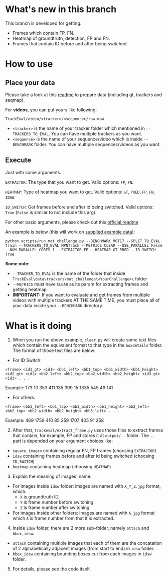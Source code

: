 # What's new in this branch  

This branch is developed for getting:  
- Frames which contain FP, FN.  
- Heatmap of groundtruth, detection, FP and FN.  
- Frames that contain ID before and after being switched.  
  
# How to use  
  
## Place your data  
  
Please take a look at this [readme](https://github.com/thanhtvt/TrackEval/blob/master/docs/MOTChallenge-Official/Readme.md#evaluating-on-your-own-data) to prepare data (including gt, trackers and seqmap).  

For **videos**, you can put yours like following: 
```
TrackEval/video/<tracker>/<sequence>/raw.mp4
```
- `<tracker>` is the name of your tracker folder which mentioned in `--TRACKERS_TO_EVAL`. You can have multiple trackers as you want.
- `<sequence>` is the name of your sequence/video which is inside `--BENCHMARK` folder. You can have multiple sequences/videos as you want.
  
## Execute  

Just with some arguments.  
  
```EXTRACTOR```: The type that you want to get. Valid options: `FP`, `FN`.  
  
```HEATMAP```: Type of heatmap you want to get. Valid options: `GT`, `PRED`, `FP`, `FN`, `IDSW`.
  
```ID_SWITCH```: Get frames before and after id being switched. Valid options: `True` (`False` is similar to not include this arg).  
  
For other basic arguments, please check out this [official readme](https://github.com/thanhtvt/TrackEval/blob/master/docs/MOTChallenge-Official/Readme.md#evaluation)
  
An example is below (this will work on [supplied example data](https://omnomnom.vision.rwth-aachen.de/data/TrackEval/data.zip)):  
```   
python scripts/run_mot_challenge.py --BENCHMARK MOT17 --SPLIT_TO_EVAL train --TRACKERS_TO_EVAL MPNTrack --METRICS CLEAR --USE_PARALLEL False --NUM_PARALLEL_CORES 1 --EXTRACTOR FP --HEATMAP GT PRED --ID_SWITCH True  
```  
  
**Some note:**
- `--TRACKER_TO_EVAL` is the name of the folder that inside `TrackEval\data\trackers\mot_challenge\<YourChallenge>\` folder
- `--METRICS` must have `CLEAR` as its param for extracting frames and getting heatmap
- **IMPORTANT:** If you want to evaluate and get frames from multiple videos with multiple trackers AT THE SAME TIME, you must place all of your data inside your `--BENCHMARK` directory.
  
# What is it doing  
  
1. When you run the above example, `clear.py` will create some text files which contain the equivalent format to that type in the `boxdetails` folder. The format of those text files are below:  
- For ID Switch:  
```
<frame> <id1_gt> <id1> <bb1_left> <bb1_top> <bb1_width> <bb1_height> <id2_gt> <id2> <bb2_left> <bb2_top> <bb2_width> <bb2_height> <id3_gt> <id3> . . .
```  
Example: 173 10 353 411 135 399 15 1335 545 49 141
- For others:  
```
<frame> <bb1_left> <bb1_top> <bb1_width> <bb1_height> <bb2_left> <bb2_top> <bb2_width> <bb2_height> <bb3_left> . . .
```  
Example: 469 1759 410 85 259 1707 405 91 258
  
2. After that, `trackeval/extract_frame.py` uses those files to extract frames that contain, for example, FP and stores it at `output/..` folder. The `..` part is depended on your argument choices like:  
- `square_images` containing regular FN, FP frames (choosing `EXTRACTOR`)
- `idsw` containing frames before and after id being switched (choosing `ID_SWITCH`)
- `heatmap` containing heatmap (choosing `HEATMAP`) 
  
3. Explain the meaning of images' name:
- For images inside `idsw` folder: images are named with `X_Y_Z.jpg` format, which:
  * `X` is groundtruth ID.
  * `Y` is frame number before switching.
  * `Z` is frame number after switching.
- For images inside other folders: images are named with `A.jpg` format which `A` is frame number from that it is extracted.
  
4.  Inside `idsw` folder, there are 2 more sub-folder, namely `attach` and `bbox_idsw`:
- `attach` containing multiple images that each of them are the concatation of 2 alphabetically adjacent images (from start to end) in `idsw` folder.
- `bbox_idsw` containing bounding boxes cut from each images in `idsw` folder.

5. For details, please see the code itself.
